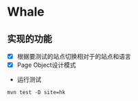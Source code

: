 # Whale

## 实现的功能
- [x] 根据要测试的站点切换相对于的站点和语言
- [x] Page Object设计模式

- 运行测试
```
mvn test -D site=hk
```